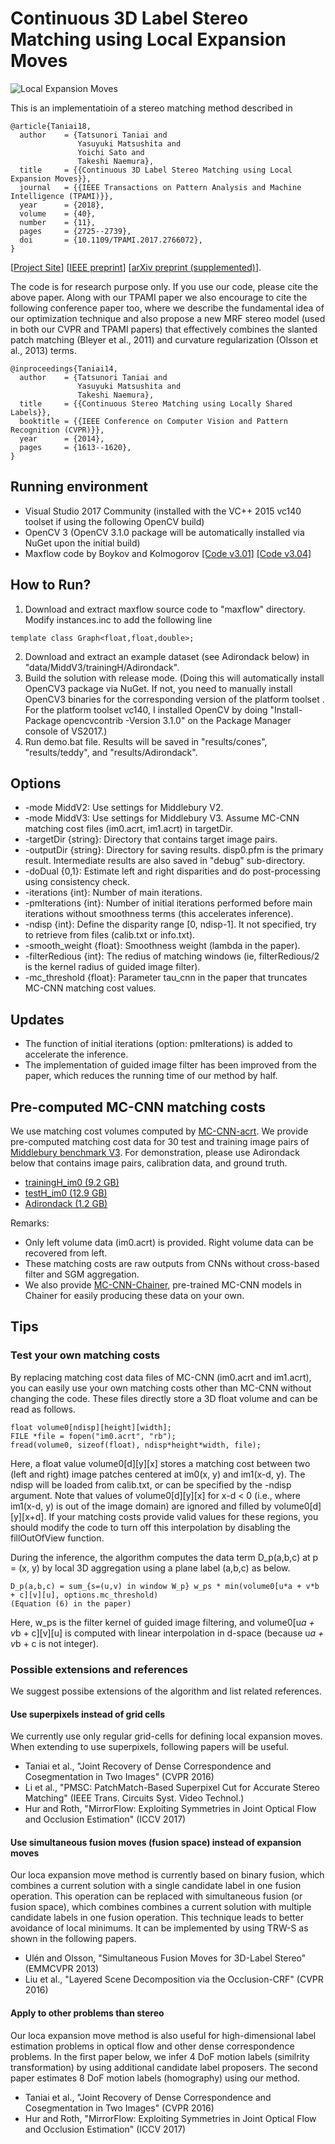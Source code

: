 # Continuous 3D Label Stereo Matching using Local Expansion Moves

![Local Expansion Moves](teaser.png)

This is an implementatioin of a stereo matching method described in

```
@article{Taniai18,
  author    = {Tatsunori Taniai and
               Yasuyuki Matsushita and
               Yoichi Sato and
               Takeshi Naemura},
  title     = {{Continuous 3D Label Stereo Matching using Local Expansion Moves}},
  journal   = {{IEEE Transactions on Pattern Analysis and Machine Intelligence (TPAMI)}},
  year      = {2018},
  volume    = {40},
  number    = {11},
  pages     = {2725--2739},
  doi       = {10.1109/TPAMI.2017.2766072},
}
```
[[Project Site](http://taniai.space/projects/stereo/)]  [[IEEE preprint](https://ieeexplore.ieee.org/document/8081755/)]  [[arXiv preprint (supplemented)](https://arxiv.org/abs/1603.08328)].


The code is for research purpose only. If you use our code, please cite the above paper. Along with our TPAMI paper we also encourage to cite the following conference paper too, where we describe the fundamental idea of our optimization technique and also propose a new MRF stereo model (used in both our CVPR and TPAMI papers) that effectively combines the slanted patch matching (Bleyer et al., 2011) and curvature regularization (Olsson et al., 2013) terms.

```
@inproceedings{Taniai14,
  author    = {Tatsunori Taniai and
               Yasuyuki Matsushita and
               Takeshi Naemura},
  title     = {{Continuous Stereo Matching using Locally Shared Labels}},
  booktitle = {{IEEE Conference on Computer Vision and Pattern Recognition (CVPR)}},
  year      = {2014},
  pages     = {1613--1620},
}
```

## Running environment
- Visual Studio 2017 Community (installed with the VC++ 2015 vc140 toolset if using the following OpenCV build)
- OpenCV 3 (OpenCV 3.1.0 package will be automatically installed via NuGet upon the initial build)
- Maxflow code by Boykov and Kolmogorov [[Code v3.01]](http://vision.csd.uwo.ca/code) [[Code v3.04]](http://pub.ist.ac.at/~vnk/software.html)

## How to Run?
1. Download and extract maxflow source code to "maxflow" directory. Modify instances.inc to add the following line
```
template class Graph<float,float,double>;
```
2. Download and extract an example dataset (see Adirondack below) in "data/MiddV3/trainingH/Adirondack".
3. Build the solution with release mode. (Doing this will automatically install OpenCV3 package via NuGet. If not, you need to manually install OpenCV3 binaries for the corresponding version of the platform toolset . For the platform toolset vc140, I installed OpenCV by doing "Install-Package opencvcontrib -Version 3.1.0" on the Package Manager console of VS2017.)
4. Run demo.bat file. Results will be saved in "results/cones", "results/teddy", and "results/Adirondack".

## Options
- -mode MiddV2: Use settings for Middlebury V2.
- -mode MiddV3: Use settings for Middlebury V3. Assume MC-CNN matching cost files (im0.acrt, im1.acrt) in targetDir.
- -targetDir {string}: Directory that contains target image pairs.
- -outputDir {string}: Directory for saving results. disp0.pfm is the primary result. Intermediate results are also saved in "debug" sub-directory.
- -doDual {0,1}: Estimate left and right disparities and do post-processing using consistency check.
- -iterations {int}: Number of main iterations.
- -pmIterations {int}: Number of initial iterations performed before main iterations without smoothness terms (this accelerates inference).
- -ndisp {int}: Define the disparity range [0, ndisp-1]. It not specified, try to retrieve from files (calib.txt or info.txt). 
- -smooth_weight {float}: Smoothness weight (lambda in the paper).
- -filterRedious {int}: The redius of matching windows (ie, filterRedious/2 is the kernel radius of guided image filter).
- -mc_threshold {float}: Parameter tau_cnn in the paper that truncates MC-CNN matching cost values.

## Updates
- The function of initial iterations (option: pmIterations) is added to accelerate the inference.
- The implementation of guided image filter has been improved from the paper, which reduces the running time of our method by half.

## Pre-computed MC-CNN matching costs
We use matching cost volumes computed by [MC-CNN-acrt](https://github.com/jzbontar/mc-cnn).
We provide pre-computed matching cost data for 30 test and training image pairs of [Middlebury benchmark V3](http://vision.middlebury.edu/stereo/submit3/).
For demonstration, please use Adirondack below that contains image pairs, calibration data, and ground truth.
- [trainingH_im0 (9.2 GB)](https://drive.google.com/file/d/0B-VxeI7PlJE1ZnlQMGdwbm9LSTQ/view?usp=sharing)
- [testH_im0 (12.9 GB)](https://drive.google.com/file/d/0B-VxeI7PlJE1UkdjYjZDNHI0Tkk/view?usp=sharing)
- [Adirondack (1.2 GB)](https://drive.google.com/file/d/0B-VxeI7PlJE1eG5GTzVhVlYzRUE/view?usp=sharing)

Remarks:
- Only left volume data (im0.acrt) is provided. Right volume data can be recovered from left.
- These matching costs are raw outputs from CNNs without cross-based filter and SGM aggregation.
- We also provide [MC-CNN-Chainer](https://github.com/t-taniai/mc-cnn-chainer), pre-trained MC-CNN models in Chainer for easily producing these data on your own.

## Tips
### Test your own matching costs
By replacing matching cost data files of MC-CNN (im0.acrt and im1.acrt), you can easily use your own matching costs other than MC-CNN without changing the code. These files directly store a 3D float volume and can be read as follows.
```
float volume0[ndisp][height][width];
FILE *file = fopen("im0.acrt", "rb");
fread(volume0, sizeof(float), ndisp*height*width, file);
```
Here, a float value volume0[d][y][x] stores a matching cost between two (left and right) image patches centered at im0(x, y) and im1(x-d, y). The ndisp will be loaded from calib.txt, or can be specified by the -ndisp argument. Note that values of volume0[d][y][x] for x-d < 0 (i.e., where im1(x-d, y) is out of the image domain) are ignored and filled by volume0[d][y][x+d]. If your matching costs provide valid values for these regions, you should modify the code to turn off this interpolation by disabling the fillOutOfView function.

During the inference, the algorithm computes the data term D_p(a,b,c) at p = (x, y) by local 3D aggregation using a plane label (a,b,c) as below.
```
D_p(a,b,c) = sum_{s=(u,v) in window W_p} w_ps * min(volume0[u*a + v*b + c][v][u], options.mc_threshold)
(Equation (6) in the paper)
```
Here, w_ps is the filter kernel of guided image filtering, and volume0[u*a + v*b + c][v][u] is computed with linear interpolation in d-space (because u*a + v*b + c is not integer).


### Possible extensions and references
We suggest possibe extensions of the algorithm and list related references.

#### Use superpixels instead of grid cells
We currently use only regular grid-cells for defining local expansion moves. When extending to use superpixels, following papers will be useful.
+ Taniai et al., "Joint Recovery of Dense Correspondence and Cosegmentation in Two Images" (CVPR 2016)
+ Li et al., "PMSC: PatchMatch-Based Superpixel Cut for Accurate Stereo Matching" (IEEE Trans. Circuits Syst. Video Technol.)
+ Hur and Roth, "MirrorFlow: Exploiting Symmetries in Joint Optical Flow and Occlusion Estimation" (ICCV 2017)

#### Use simultaneous fusion moves (fusion space) instead of expansion moves
Our loca expansion move method is currently based on binary fusion, which combines a current solution with a single candidate label in one fusion operation. This operation can be replaced with simultaneous fusion (or fusion space), which combines combines a current solution with multiple candidate labels in one fusion operation. This technique leads to better avoidance of local minimums. It can be implemented by using TRW-S as shown in the following papers.
+ Ulén and Olsson, "Simultaneous Fusion Moves for 3D-Label Stereo" (EMMCVPR 2013)
+ Liu et al., "Layered Scene Decomposition via the Occlusion-CRF" (CVPR 2016)

#### Apply to other problems than stereo
Our loca expansion move method is also useful for high-dimensional label estimation problems in optical flow and other dense correspondence problems. In the first paper below, we infer 4 DoF motion labels (similrity transformation) by using additional candidate label proposers. The second paper estimates 8 DoF motion labels (homography) using our method.
+ Taniai et al., "Joint Recovery of Dense Correspondence and Cosegmentation in Two Images" (CVPR 2016)
+ Hur and Roth, "MirrorFlow: Exploiting Symmetries in Joint Optical Flow and Occlusion Estimation" (ICCV 2017)
